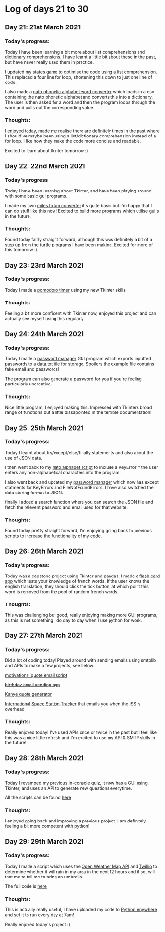 # Log of days 21 to 30

## Day 21: 21st March 2021

### Today's progress:

Today I have been learning a bit more about list comprehensions and dictionary comprehensions. I have learnt a little bit about these in the past, but have never really used them in practice. 

I updated my [states game](https://github.com/blain1995/100DaysOfCode/blob/main/scripts/days21to30/day21/states_updated/main.py) to optimise the code using a list comprehension. This replaced a four line for loop, shortening this down to just one line of code.

I also made a [nato phonetic alphabet word converter](https://github.com/blain1995/100DaysOfCode/blob/main/scripts/days21to30/day21/nato_alphabet/main.py) which loads in a csv containing the nato phonetic alphabet and converts this into a dictionary. The user is then asked for a word and then the program loops through the word and pulls out the corresponding value.

### Thoughts:

I enjoyed today, made me realise there are definitely times in the past where I should've maybe been using a list/dictionary comprehension instead of a for loop. I like how they make the code more concise and readable.

Excited to learn about tkinter tomorrow :)

## Day 22: 22nd March 2021

### Today's progress

Today I have been learning about Tkinter, and have been playing around with some basic gui programs.

I made my own [miles to km converter](https://github.com/blain1995/100DaysOfCode/blob/main/scripts/days21to30/day22/day22_miles_to_km.py) it's quite basic but I'm happy that I can do stuff like this now! Excited to build more programs which utilise gui's in the future.

### Thoughts:

Found today fairly straight forward, although this was definitely a bit of a step up from the turtle programs I have been making. Excited for more of this tomorrow :)

## Day 23: 23rd March 2021

### Today's progress:

Today I made a [pomodoro timer](https://github.com/blain1995/100DaysOfCode/blob/main/scripts/days21to30/day23/day23_pomodoro.py) using my new Tkinter skills

### Thoughts:

Feeling a bit more confident with Tkinter now, enjoyed this project and can actually see myself using this regularly.

## Day 24: 24th March 2021

### Today's progress:

Today I made a [password manager](https://github.com/blain1995/100DaysOfCode/blob/main/scripts/days21to30/day24/day24_password_manager.py) GUI program which exports inputted passwords to a [data.txt file](https://github.com/blain1995/100DaysOfCode/blob/main/scripts/days21to30/day24/data.txt) for storage. Spoilers the example file contains fake email and passwords!

The program can also generate a password for you if you're feeling particularly uncreative.

### Thoughts:

Nice little program, I enjoyed making this. Impressed with Tkinters broad range of functions but a little dissapointed in the terrible documentation!

## Day 25: 25th March 2021

### Today's progress:

Today I learnt about try/except/else/finally statements and also about the use of JSON data. 

I then went back to my [nato alphabet script](https://github.com/blain1995/100DaysOfCode/blob/main/scripts/days21to30/day25/nato/main.py) to include a KeyError if the user enters any non-alphabetical characters into the program.

I also went back and updated my [password manager](https://github.com/blain1995/100DaysOfCode/blob/main/scripts/days21to30/day25/pass_manager/day25_password_manager.py) which now has except statments for KeyErrors and FileNotFoundErrors. I have also switched the data storing format to JSON. 

finally I added a search function where you can search the JSON file and fetch the relevent password and email used for that website.

### Thoughts:

Found today pretty straight forward, I'm enjoying going back to previous scripts to increase the functionality of my code.

## Day 26: 26th March 2021

### Today's progress:

Today was a capstone project using Tkinter and pandas. I made a [flash card app](https://github.com/blain1995/100DaysOfCode/blob/main/scripts/days21to30/day26/main.py) which tests your knowledge of french words. If the user knows the english translation, they should click the tick button, at which point this word is removed from the pool of random french words.

### Thoughts:

This was challenging but good, really enjoying making more GUI programs, as this is not something I do day to day when I use python for work.

## Day 27: 27th March 2021

### Today's progress:

Did a lot of coding today! Played around with sending emails using smtplib and APIs to make a few projects, see below:

[motivational quote email script](https://github.com/blain1995/100DaysOfCode/blob/main/scripts/days21to30/day27/motivation/day27_motivation.py)

[birthday email sending app](https://github.com/blain1995/100DaysOfCode/blob/main/scripts/days21to30/day27/birthday/main.py)

[Kanye quote generator](https://github.com/blain1995/100DaysOfCode/blob/main/scripts/days21to30/day27/Kanye_quotes/main.py)

[International Space Station Tracker](https://github.com/blain1995/100DaysOfCode/blob/main/scripts/days21to30/day27/ISS/day27_ISS_tracker.py) that emails you when the ISS is overhead

### Thoughts:

Really enjoyed today! I've used APIs once or twice in the past but I feel like this was a nice little refresh and I'm excited to use my API & SMTP skills in the future!

## Day 28: 28th March 2021

### Today's progress:

Today I revamped my previous in-console quiz, it now has a GUI using Tkinter, and uses an API to generate new questions everytime.

All the scripts can be found [here](https://github.com/blain1995/100DaysOfCode/blob/main/scripts/days21to30/day28)

### Thoughts:

I enjoyed going back and improving a previous project. I am definitely feeling a bit more competent with python!

## Day 29: 29th March 2021

### Today's progress:

Today I made a script which uses the [Open Weather Map API](https://openweathermap.org/api) and [Twillio](https://www.twilio.com/) to determine whether it will rain in my area in the next 12 hours and if so, will text me to tell me to bring an umbrella.

The full code is [here](https://github.com/blain1995/100DaysOfCode/blob/main/scripts/days21to30/day29day29_main.py)

### Thoughts:

This is actually really useful, I have uploaded my code to [Python Anywhere](https://www.pythonanywhere.com/) and set it to run every day at 7am!

Really enjoyed today's project :) 

